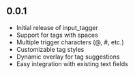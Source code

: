 ## 0.0.1

* Initial release of input_tagger
* Support for tags with spaces
* Multiple trigger characters (@, #, etc.)
* Customizable tag styles
* Dynamic overlay for tag suggestions
* Easy integration with existing text fields
